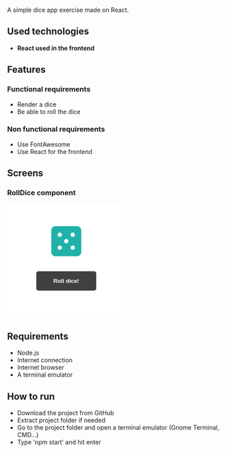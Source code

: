 A simple dice app exercise made on React.

Used technologies
-----------------

*   **React used in the frontend**

Features
--------

### Functional requirements

*   Render a dice
*   Be able to roll the dice

### Non functional requirements

*   Use FontAwesome
*   Use React for the frontend
  

Screens
-------

### RollDice component
![Screenshot](1.webp)

Requirements
------------

*   Node.js
*   Internet connection
*   Internet browser
*   A terminal emulator

How to run
----------

*   Download the project from GitHub
*   Extract project folder if needed
*   Go to the project folder and open a terminal emulator (Gnome Terminal, CMD...)
*   Type 'npm start' and hit enter